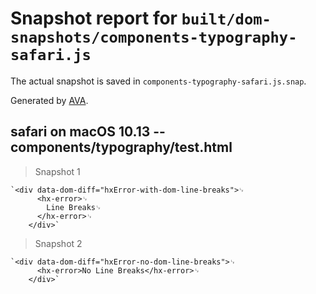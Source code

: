 # Snapshot report for `built/dom-snapshots/components-typography-safari.js`

The actual snapshot is saved in `components-typography-safari.js.snap`.

Generated by [AVA](https://ava.li).

## safari on macOS 10.13 -- components/typography/test.html

> Snapshot 1

    `<div data-dom-diff="hxError-with-dom-line-breaks">␊
          <hx-error>␊
            Line Breaks␊
          </hx-error>␊
        </div>`

> Snapshot 2

    `<div data-dom-diff="hxError-no-dom-line-breaks">␊
          <hx-error>No Line Breaks</hx-error>␊
        </div>`
